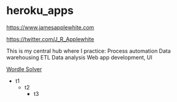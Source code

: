 # heroku_apps
https://www.jamesapplewhite.com

https://twitter.com/J_R_Applewhite

This is my central hub where I practice:
Process automation
Data warehousing
ETL
Data analysis
Web app development, UI

[Wordle Solver](https://www.jamesapplewhite.com/wordle)
- t1
  - t2
    - t3
